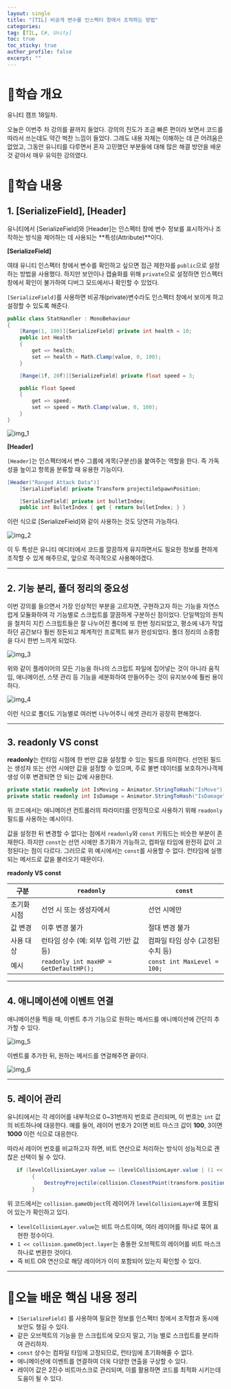 ```yaml
---
layout: single
title: "[TIL] 비공개 변수를 인스펙터 창에서 조작하는 방법"
categories:
tag: [TIL, C#, Unity]
toc: true
toc_sticky: true
author_profile: false
excerpt: ""
---
```


# 📕학습 개요

유니티 캠프 18일차.

오늘은 이번주 차 강의를 끝까지 들었다. 강의의 진도가 조금 빠른 편이라 보면서 코드를 따라서 쓰는데도 약간 벅찬 느낌이 들었다. 그래도 내용 자체는 이해하는 데 큰 어려움은 없었고, 그동안 유니티를 다루면서 혼자 고민했던 부분들에 대해 많은 해결 방안을 배운 것 같아서 매우 유익한 강의였다.

# 📖학습 내용

## 1. [SerializeField], [Header]

유니티에서 [SerializeField]와 [Header]는 인스펙터 창에 변수 정보를 표시하거나 조작하는 방식을 제어하는 데 사용되는 **특성(Attribute)**이다.

**[SerializeField]**

여태 유니티 인스펙터 창에서 변수를 확인하고 싶으면 접근 제한자를 `public`으로 설정하는 방법을 사용했다. 하지만 보안이나 캡슐화를 위해 `private`으로 설정하면 인스펙터 창에서 확인이 불가하여 디버그 모드에서나 확인할 수 있었다.

`[SerializeField]`를 사용하면 비공개(private)변수라도 인스펙터 창에서 보이게 하고 설정할 수 있도록 해준다.

```c#
public class StatHandler : MonoBehaviour
{
    [Range(1, 100)][SerializeField] private int health = 10;
    public int Health
    {
        get => health;
        set => health = Math.Clamp(value, 0, 100);
    }

    [Range(1f, 20f)][SerializeField] private float speed = 3;

    public float Speed
    {
        get => speed;
        set => speed = Math.Clamp(value, 0, 100);
    }
}
```

![img_1]({{site.url}}/images/2025-04/statHandler.PNG)

**[Header]**

`[Header]`는 인스펙터에서 변수 그룹에 게목(구분선)을 붙여주는 역할을 한다. 즉 가독성을 높이고 항목을 분류할 때 유용한 기능이다.

```c#
[Header("Ranged Attack Data")]
    [SerializeField] private Transform projectileSpawnPosition;

    [SerializeField] private int bulletIndex;
    public int BulletIndex { get { return bulletIndex; } }
```

이런 식으로 [SerializeField]와 같이 사용하는 것도 당연히 가능하다.

![img_2]({{site.url}}/images/2025-04/rangedAttackData.PNG)

이 두 특성은 유니티 에디터에서 코드를 깔끔하게 유지하면서도 필요한 정보를 편하게 조작할 수 있게 해주므로, 앞으로 적극적으로 사용해야겠다.

---

## 2. 기능 분리, 폴더 정리의 중요성

이번 강의를 들으면서 가장 인상적인 부분을 고르자면, 구현하고자 하는 기능을 자연스럽게 모듈화하여 각 기능별로 스크립트를 깔끔하게 구분하신 점이었다. 단일책임의 원칙을 철저히 지킨 스크립트들은 잘 나누어진 폴더에 또 한번 정리되었고, 평소에 내가 작업하던 공간보다 훨씬 정돈되고 체계적인 프로젝트 뷰가 완성되었다. 폴더 정리의 소중함을 다시 한번 느끼게 되었다.

![img_3]({{site.url}}/images/2025-04/player.PNG)

위와 같이 플레이어의 모든 기능을 하나의 스크립트 파일에 집어넣는 것이 아니라 움직임, 애니메이션, 스탯 관리 등 기능을 세분화하여 만들어주는 것이 유지보수에 훨씬 용이하다.

![img_4]({{site.url}}/images/2025-04/assets.PNG)

이런 식으로 폴더도 기능별로 여러번 나누어주니 에셋 관리가 굉장히 편해졌다.

---

## 3. readonly VS const

**readonly**는 런타임 시점에 한 번만 값을 설정할 수 있는 필드를 의미한다. 선언된 필드는 생성자 또는 선언 시에만 값을 설정할 수 있으며, 주로 불변 데이터를 보호하거나객체 생성 이후 변경되면 안 되는 값에 사용한다.

```c#
private static readonly int IsMoving = Animator.StringToHash("IsMove");
private static readonly int IsDamage = Animator.StringToHash("IsDamage");
```

위 코드에서는 애니메이션 컨트롤러의 파라미터를 안정적으로 사용하기 위해 `readonly` 필드를 사용하는 예시이다.

값을 설정한 뒤 변경할 수 없다는 점에서 `readonly`와 `const` 키워드는 비슷한 부분이 존재한다. 하지만 `const`는 선언 시에만 초기화가 가능하고, 컴파일 타임에 완전히 값이 고정된다는 점이 다르다. 그러므로 위 예시에서는 `const`를 사용할 수 없다. 런타임에 실행되는 메서드로 값을 불러오기 때문이다.

**readonly VS const**

| 구분        | `readonly`                             | `const`                           |
| ----------- | -------------------------------------- | --------------------------------- |
| 초기화 시점 | 선언 시 또는 생성자에서                | 선언 시에만                       |
| 값 변경     | 이후 변경 불가                         | 절대 변경 불가                    |
| 사용 대상   | 런타임 상수 (예: 외부 입력 기반 값 등) | 컴파일 타임 상수 (고정된 수치 등) |
| 예시        | `readonly int maxHP = GetDefaultHP();` | `const int MaxLevel = 100;`       |

---

## 4. 애니메이션에 이벤트 연결

애니메이션을 찍을 때, 이벤트 추가 기능으로 원하는 메서드를 애니메이션에 간단히 추가할 수 있다.

![img_5]({{site.url}}/images/2025-04/animationEvent.PNG)

이벤트룰 추가한 뒤, 원하는 메서드를 연걸해주면 끝이다.

![img_6]({{site.url}}/images/2025-04/animationEvent2.PNG)

---

## 5. 레이어 관리

유니티에서는 각 레이어를 내부적으로 0~31번까지 번호로 관리되며, 이 번호는 `int` 값의 비트하나에 대응한다.
예를 들어, 레이어 번호가 2이면 비트 마스크 값이 **100**, 3이면 **1000** 이런 식으로 대응한다.

따라서 레이어 번호를 비교하고자 하면, 비트 연산으로 처리하는 방식이 성능적으로 괜찮은 선택이 될 수 있다.

```c#
   if (levelCollisionLayer.value == (levelCollisionLayer.value | (1 << collision.gameObject.layer)))
        {
            DestroyProjectile(collision.ClosestPoint(transform.position) - direction * .2f, fxOnDestroy);
        }
```

위 코드에서는 `collision.gameObject`의 레이어가 `levelCollisionLayer`에 포함되어 있는가 확인하고 있다.

- `levelCollisionLayer.value`는 비트 마스트이며, 여러 레이어를 하나로 묶어 표현한 정수이다.
- `1 << collision.gameObject.layer`는 충돌한 오브젝트의 레이어를 비트 마스크 하나로 변환한 것이다.
- 즉 비트 OR 연산으로 해당 레이어가 이미 포함되어 있는지 확인할 수 있다.

---

# 🏁오늘 배운 핵심 내용 정리

- `[SerializeField]` 를 사용하여 필요한 정보를 인스펙터 창에서 조작함과 동시에 보안도 챙길 수 있다.
- 같은 오브젝트의 기능을 한 스크립트에 모으지 말고, 기능 별로 스크립트를 분리하여 관리하자.
- `const` 상수는 컴파일 타임에 고정되므로, 런타임에 초기화해줄 수 없다.
- 애니메이션에 이벤트를 연결하여 더욱 다양한 연출을 구상할 수 있다.
- 레이어 값은 2진수 비트마스크로 관리되며, 이를 활용하면 코드를 최적화 시키는데 도움이 될 수 있다.
